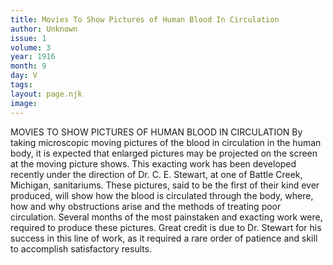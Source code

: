 ```yaml
---
title: Movies To Show Pictures of Human Blood In Circulation
author: Unknown
issue: 1
volume: 3
year: 1916
month: 9
day: V
tags:
layout: page.njk
image:
---
```

MOVIES TO SHOW PICTURES OF HUMAN BLOOD IN CIRCULATION       By taking microscopic moving pictures of the blood in circulation in the human body, it is expected that enlarged pictures may be projected on the screen at the moving picture shows. This exacting work has been developed recently under the direction of Dr. C. E. Stewart, at one of Battle Creek, Michigan, sanitariums.       These pictures, said to be the first of their kind ever produced, will show how the blood is circulated through the body, where, how and why obstructions arise and the methods of treating poor circulation. Several months of the most painstaken and exacting work were, required to produce these pictures.       Great credit is due to Dr. Stewart for his success in this line of work, as it required a rare order of patience and skill to accomplish satisfactory results. 


